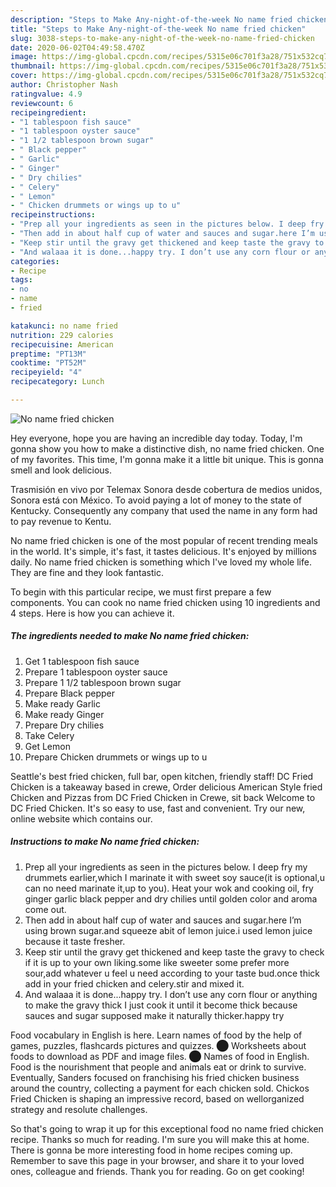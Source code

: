 ```yaml
---
description: "Steps to Make Any-night-of-the-week No name fried chicken"
title: "Steps to Make Any-night-of-the-week No name fried chicken"
slug: 3038-steps-to-make-any-night-of-the-week-no-name-fried-chicken
date: 2020-06-02T04:49:58.470Z
image: https://img-global.cpcdn.com/recipes/5315e06c701f3a28/751x532cq70/no-name-fried-chicken-recipe-main-photo.jpg
thumbnail: https://img-global.cpcdn.com/recipes/5315e06c701f3a28/751x532cq70/no-name-fried-chicken-recipe-main-photo.jpg
cover: https://img-global.cpcdn.com/recipes/5315e06c701f3a28/751x532cq70/no-name-fried-chicken-recipe-main-photo.jpg
author: Christopher Nash
ratingvalue: 4.9
reviewcount: 6
recipeingredient:
- "1 tablespoon fish sauce"
- "1 tablespoon oyster sauce"
- "1 1/2 tablespoon brown sugar"
- " Black pepper"
- " Garlic"
- " Ginger"
- " Dry chilies"
- " Celery"
- " Lemon"
- " Chicken drummets or wings up to u"
recipeinstructions:
- "Prep all your ingredients as seen in the pictures below. I deep fry my drummets earlier,which I marinate it with sweet soy sauce(it is optional,u can no need marinate it,up to you). Heat your wok and cooking oil, fry ginger garlic black pepper and dry chilies until golden color and aroma come out."
- "Then add in about half cup of water and sauces and sugar.here I’m using brown sugar.and squeeze abit of lemon juice.i used lemon juice because it taste fresher."
- "Keep stir until the gravy get thickened and keep taste the gravy to check if it is up to your own liking.some like sweeter some prefer more sour,add whatever u feel u need according to your taste bud.once thick add in your fried chicken and celery.stir and mixed it."
- "And walaaa it is done...happy try. I don’t use any corn flour or anything to make the gravy thick I just cook it until it become thick because sauces and sugar supposed make it naturally thicker.happy try"
categories:
- Recipe
tags:
- no
- name
- fried

katakunci: no name fried 
nutrition: 229 calories
recipecuisine: American
preptime: "PT13M"
cooktime: "PT52M"
recipeyield: "4"
recipecategory: Lunch

---
```



![No name fried chicken](https://img-global.cpcdn.com/recipes/5315e06c701f3a28/751x532cq70/no-name-fried-chicken-recipe-main-photo.jpg)

Hey everyone, hope you are having an incredible day today. Today, I'm gonna show you how to make a distinctive dish, no name fried chicken. One of my favorites. This time, I'm gonna make it a little bit unique. This is gonna smell and look delicious.

Trasmisión en vivo por Telemax Sonora desde cobertura de medios unidos, Sonora está con México. To avoid paying a lot of money to the state of Kentucky. Consequently any company that used the name in any form had to pay revenue to Kentu.

No name fried chicken is one of the most popular of recent trending meals in the world. It's simple, it's fast, it tastes delicious. It's enjoyed by millions daily. No name fried chicken is something which I've loved my whole life. They are fine and they look fantastic.


To begin with this particular recipe, we must first prepare a few components. You can cook no name fried chicken using 10 ingredients and 4 steps. Here is how you can achieve it.

<!--inarticleads1-->

##### The ingredients needed to make No name fried chicken:

1. Get 1 tablespoon fish sauce
1. Prepare 1 tablespoon oyster sauce
1. Prepare 1 1/2 tablespoon brown sugar
1. Prepare  Black pepper
1. Make ready  Garlic
1. Make ready  Ginger
1. Prepare  Dry chilies
1. Take  Celery
1. Get  Lemon
1. Prepare  Chicken drummets or wings up to u


Seattle&#39;s best fried chicken, full bar, open kitchen, friendly staff! DC Fried Chicken is a takeaway based in crewe, Order delicious American Style fried Chicken and Pizzas from DC Fried Chicken in Crewe, sit back Welcome to DC Fried Chicken. It&#39;s so easy to use, fast and convenient. Try our new, online website which contains our. 

<!--inarticleads2-->

##### Instructions to make No name fried chicken:

1. Prep all your ingredients as seen in the pictures below. I deep fry my drummets earlier,which I marinate it with sweet soy sauce(it is optional,u can no need marinate it,up to you). Heat your wok and cooking oil, fry ginger garlic black pepper and dry chilies until golden color and aroma come out.
1. Then add in about half cup of water and sauces and sugar.here I’m using brown sugar.and squeeze abit of lemon juice.i used lemon juice because it taste fresher.
1. Keep stir until the gravy get thickened and keep taste the gravy to check if it is up to your own liking.some like sweeter some prefer more sour,add whatever u feel u need according to your taste bud.once thick add in your fried chicken and celery.stir and mixed it.
1. And walaaa it is done...happy try. I don’t use any corn flour or anything to make the gravy thick I just cook it until it become thick because sauces and sugar supposed make it naturally thicker.happy try


Food vocabulary in English is here. Learn names of food by the help of games, puzzles, flashcards pictures and quizzes. ⬤ Worksheets about foods to download as PDF and image files. ⬤ Names of food in English. Food is the nourishment that people and animals eat or drink to survive. Eventually, Sanders focused on franchising his fried chicken business around the country, collecting a payment for each chicken sold. Chickos Fried Chicken is shaping an impressive record, based on wellorganized strategy and resolute challenges. 

So that's going to wrap it up for this exceptional food no name fried chicken recipe. Thanks so much for reading. I'm sure you will make this at home. There is gonna be more interesting food in home recipes coming up. Remember to save this page in your browser, and share it to your loved ones, colleague and friends. Thank you for reading. Go on get cooking!
